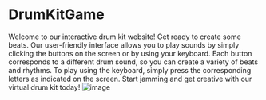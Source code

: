 # DrumKitGame
Welcome to our interactive drum kit website! Get ready to create some beats. Our user-friendly interface allows you to play sounds by simply clicking the buttons on the screen or by using your keyboard. Each button corresponds to a different drum sound, so you can create a variety of beats and rhythms. To play using the keyboard, simply press the corresponding letters as indicated on the screen. Start jamming and get creative with our virtual drum kit today! 
![image](https://user-images.githubusercontent.com/69551542/217578177-b8dbfbb0-7b7d-4b7f-9c1f-fcfe989a3228.png)
